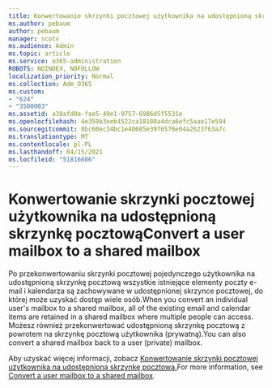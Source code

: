 ```yaml
---
title: Konwertowanie skrzynki pocztowej użytkownika na udostępnioną skrzynkę pocztową
ms.author: pebaum
author: pebaum
manager: scotv
ms.audience: Admin
ms.topic: article
ms.service: o365-administration
ROBOTS: NOINDEX, NOFOLLOW
localization_priority: Normal
ms.collection: Adm_O365
ms.custom:
- "624"
- "3500003"
ms.assetid: a38afd0a-fae5-49e1-9757-6986d5f5531e
ms.openlocfilehash: 4e359b3eeb4522ca18108a4dca6efc5aae17e594
ms.sourcegitcommit: 8bc60ec34bc1e40685e3976576e04a2623f63a7c
ms.translationtype: MT
ms.contentlocale: pl-PL
ms.lasthandoff: 04/15/2021
ms.locfileid: "51816606"
---
```

# <a name="convert-a-user-mailbox-to-a-shared-mailbox"></a><span data-ttu-id="75610-102">Konwertowanie skrzynki pocztowej użytkownika na udostępnioną skrzynkę pocztową</span><span class="sxs-lookup"><span data-stu-id="75610-102">Convert a user mailbox to a shared mailbox</span></span>

<span data-ttu-id="75610-103">Po przekonwertowaniu skrzynki pocztowej pojedynczego użytkownika na udostępnioną skrzynkę pocztową wszystkie istniejące elementy poczty e-mail i kalendarza są zachowywane w udostępnionej skrzynce pocztowej, do której może uzyskać dostęp wiele osób.</span><span class="sxs-lookup"><span data-stu-id="75610-103">When you convert an individual user's mailbox to a shared mailbox, all of the existing email and calendar items are retained in a shared mailbox where multiple people can access.</span></span> <span data-ttu-id="75610-104">Możesz również przekonwertować udostępnioną skrzynkę pocztową z powrotem na skrzynkę pocztową użytkownika (prywatną).</span><span class="sxs-lookup"><span data-stu-id="75610-104">You can also convert a shared mailbox back to a user (private) mailbox.</span></span>
  
<span data-ttu-id="75610-105">Aby uzyskać więcej informacji, zobacz [Konwertowanie skrzynki pocztowej użytkownika na udostępnioną skrzynkę pocztową.](https://docs.microsoft.com/microsoft-365/admin/email/convert-user-mailbox-to-shared-mailbox)</span><span class="sxs-lookup"><span data-stu-id="75610-105">For more information, see [Convert a user mailbox to a shared mailbox](https://docs.microsoft.com/microsoft-365/admin/email/convert-user-mailbox-to-shared-mailbox).</span></span>
  